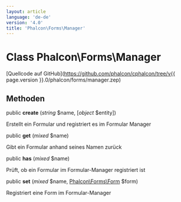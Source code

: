 ```yaml
---
layout: article
language: 'de-de'
version: '4.0'
title: 'Phalcon\Forms\Manager'
---
```

# Class **Phalcon\Forms\Manager**

[Quellcode auf GitHub](https://github.com/phalcon/cphalcon/tree/v{{ page.version }}.0/phalcon/forms/manager.zep)

## Methoden

public **create** (*string* $name, [*object* $entity])

Erstellt ein Formular und registriert es im Formular Manager

public **get** (*mixed* $name)

Gibt ein Formular anhand seines Namen zurück

public **has** (*mixed* $name)

Prüft, ob ein Formular im Formular-Manager registriert ist

public **set** (*mixed* $name, [Phalcon\Forms\Form](Phalcon_Forms_Form) $form)

Registriert eine Form im Formular-Manager